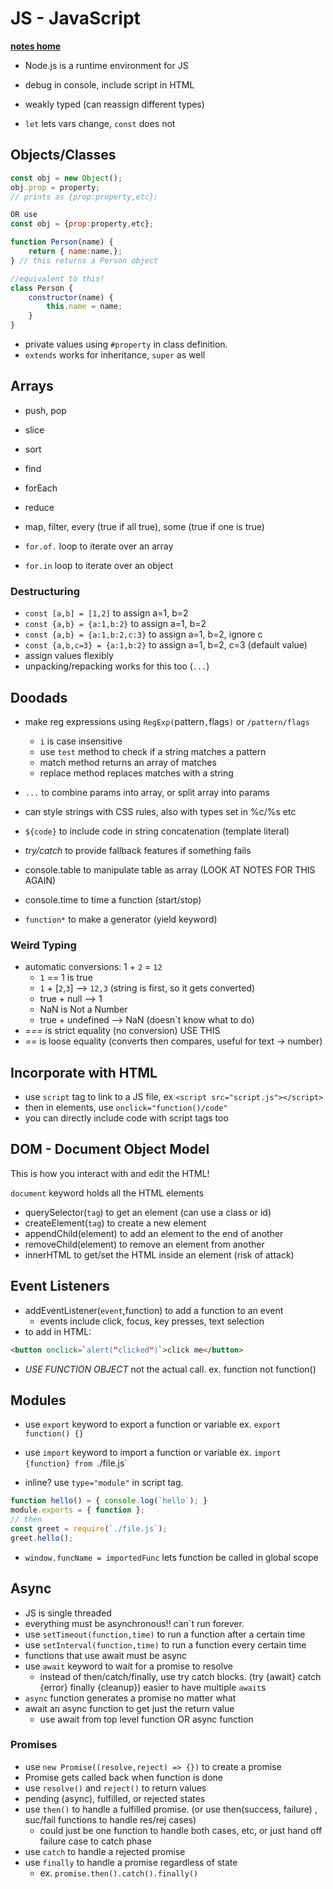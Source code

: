 # JS - JavaScript
[**notes home**](../notes.md)

* Node.js is a runtime environment for JS
* debug in console, include script in HTML
* weakly typed (can reassign different types)

* `let` lets vars change, `const` does not

## Objects/Classes
```javascript
const obj = new Object();
obj.prop = property;
// prints as {prop:property,etc};

OR use
const obj = {prop:property,etc};

function Person(name) {
    return { name:name,};
} // this returns a Person object

//equivalent to this!
class Person {
    constructor(name) {
        this.name = name;
    }
}
```

* private values using `#property` in class definition.
* `extends` works for inheritance, `super` as well


## Arrays
* push, pop
* slice
* sort
* find
* forEach
* reduce
* map, filter, every (true if all true), some (true if one is true)

* `for.of.` loop to iterate over an array
* `for.in` loop to iterate over an object

### Destructuring
* `const [a,b] = [1,2]` to assign a=1, b=2
* `const {a,b} = {a:1,b:2}` to assign a=1, b=2
* `const {a,b} = {a:1,b:2,c:3}` to assign a=1, b=2, ignore c
* `const {a,b,c=3} = {a:1,b:2}` to assign a=1, b=2, c=3 (default value)
* assign values flexibly 
* unpacking/repacking works for this too (`...`)

## Doodads
* make reg expressions using `RegExp(`pattern`,`flags`)` or `/pattern/flags`
  * `i` is case insensitive
  * use `test` method to check if a string matches a pattern
  * match method returns an array of matches
  * replace method replaces matches with a string
* `...` to combine params into array, or split array into params
* can style strings with CSS rules, also with types set in %c/%s etc
* `${code}` to include code in string concatenation (template literal)

* *try/catch* to provide fallback features if something fails
* console.table to manipulate table as array (LOOK AT NOTES FOR THIS AGAIN)
* console.time to time a function (start/stop)
* `function*` to make a generator (yield keyword)


### Weird Typing
* automatic conversions: 1 + `2` = `12`
  * `1` == 1 is true
  * `1` + [`2`,`3`] --> `12,3` (string is first, so it gets converted)
  * true + null --> 1
  * NaN is Not a Number
  * true + undefined --> NaN (doesn`t know what to do)
* *===* is strict equality (no conversion) USE THIS
* *==* is loose equality (converts then compares, useful for text -> number)

## Incorporate with HTML
* use `script` tag to link to a JS file, ex `<script src="script.js"></script>`
* then in elements, use `onclick="function()/code"`
* you can directly include code with script tags too

## DOM - Document Object Model
This is how you interact with and edit the HTML!

`document` keyword holds all the HTML elements
* querySelector(`tag`) to get an element (can use a class or id)
* createElement(`tag`) to create a new element
* appendChild(element) to add an element to the end of another
* removeChild(element) to remove an element from another
* innerHTML to get/set the HTML inside an element (risk of attack)

## Event Listeners
* addEventListener(`event`,function) to add a function to an event
  * events include click, focus, key presses, text selection
* to add in HTML: 
```html
<button onclick=`alert("clicked")`>click me</button>
```
* *USE FUNCTION OBJECT* not the actual call. ex. function not function()

## Modules
* use `export` keyword to export a function or variable ex. `export function() {}`
* use `import` keyword to import a function or variable ex. `import {function} from `./file.js`

* inline? use `type="module"` in script tag.

```javascript
function hello() = { console.log(`hello`); }
module.exports = { function };
// then
const greet = require(`./file.js`);
greet.hello();
```

* `window.funcName = importedFunc` lets function be called in global scope

## Async
* JS is single threaded
* everything must be asynchronous!! can`t run forever.
* use `setTimeout(function,time)` to run a function after a certain time
* use `setInterval(function,time)` to run a function every certain time
* functions that use await must be async
* use `await` keyword to wait for a promise to resolve
  * instead of then/catch/finally, use try catch blocks. (try {await} catch {error} finally {cleanup}) easier to have multiple `await`s
* `async` function generates a promise no matter what
* await an async function to get just the return value
  * use await from top level function OR async function


### Promises
* use `new Promise((resolve,reject) => {})` to create a promise
* Promise gets called back when function is done
* use `resolve()` and `reject()` to return values
* pending (async), fulfilled, or rejected states
* use `then()` to handle a fulfilled promise. (or use then(success, failure) , suc/fail functions to handle res/rej cases)
  * could just be one function to handle both cases, etc, or just hand off failure case to catch phase
* use `catch` to handle a rejected promise
* use `finally` to handle a promise regardless of state
  * ex. `promise.then().catch().finally()`



